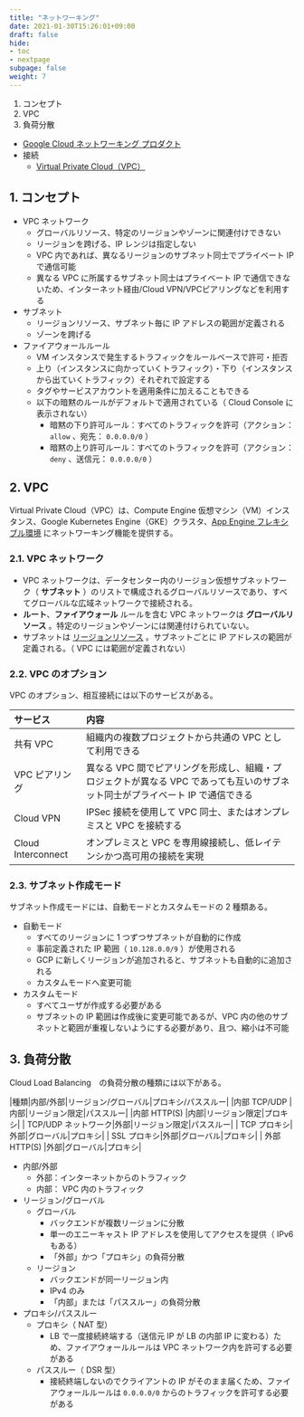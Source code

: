 ```yaml
---
title: "ネットワーキング"
date: 2021-01-30T15:26:01+09:00
draft: false
hide:
- toc
- nextpage
subpage: false
weight: 7
---
```


1. コンセプト
2. VPC
3. 負荷分散

<!--more-->

- [Google Cloud ネットワーキング プロダクト](https://cloud.google.com/products/networking)
- 接続
    - [Virtual Private Cloud（VPC）](https://cloud.google.com/vpc/docs)

## 1. コンセプト

- VPC ネットワーク
    - グローバルリソース、特定のリージョンやゾーンに関連付けできない
    - リージョンを跨げる、IP レンジは指定しない
    - VPC 内であれば、異なるリージョンのサブネット同士でプライベート IP で通信可能
    - 異なる VPC に所属するサブネット同士はプライベート IP で通信できないため、インターネット経由/Cloud VPN/VPCピアリングなどを利用する
- サブネット
    - リージョンリソース、サブネット毎に IP アドレスの範囲が定義される
    - ゾーンを跨げる
- ファイアウォールルール
    - VM インスタンスで発生するトラフィックをルールベースで許可・拒否
    - 上り（インスタンスに向かっていくトラフィック）・下り（インスタンスから出ていくトラフィック）それぞれで設定する
    - タグやサービスアカウントを適用条件に加えることもできる
    - 以下の暗黙のルールがデフォルトで適用されている（ Cloud Console に表示されない）
        - 暗黙の下り許可ルール：すべてのトラフィックを許可（アクション： `allow` 、宛先： `0.0.0.0/0` ）
        - 暗黙の上り許可ルール：すべてのトラフィックを許可（アクション： `deny` 、送信元： `0.0.0.0/0` ）

## 2. VPC

Virtual Private Cloud（VPC）は、Compute Engine 仮想マシン（VM）インスタンス、Google Kubernetes Engine（GKE）クラスタ、[App Engine フレキシブル環境](https://cloud.google.com/appengine/docs/flexible) にネットワーキング機能を提供する。

### 2.1. VPC ネットワーク

- VPC ネットワークは、データセンター内のリージョン仮想サブネットワーク（ **サブネット** ）のリストで構成されるグローバルリソースであり、すべてグローバルな広域ネットワークで接続される。
- **ルート**、**ファイアウォール** ルールを含む VPC ネットワークは **グローバルリソース** 。特定のリージョンやゾーンには関連付けられていない。
- サブネットは [リージョンリソース](https://cloud.google.com/compute/docs/regions-zones/global-regional-zonal-resources#regionalresources) 。サブネットごとに IP アドレスの範囲が定義される。（ VPC には範囲が定義されない）

### 2.2. VPC のオプション

VPC のオプション、相互接続には以下のサービスがある。

|サービス|内容|
|:---|:---|
|共有 VPC |組織内の複数プロジェクトから共通の VPC として利用できる|
|VPC ピアリング|異なる VPC 間でピアリングを形成し、組織・プロジェクトが異なる VPC であっても互いのサブネット同士がプライベート IP で通信できる|
| Cloud VPN | IPSec 接続を使用して VPC 同士、またはオンプレミスと VPC を接続する |
| Cloud Interconnect |オンプレミスと VPC を専用線接続し、低レイテンシかつ高可用の接続を実現|

### 2.3. サブネット作成モード

サブネット作成モードには、自動モードとカスタムモードの 2 種類ある。

- 自動モード
    - すべてのリージョンに 1 つずつサブネットが自動的に作成
    - 事前定義された IP 範囲（ `10.128.0.0/9` ）が使用される
    - GCP に新しくリージョンが追加されると、サブネットも自動的に追加される
    - カスタムモードへ変更可能
- カスタムモード
    - すべてユーザが作成する必要がある
    - サブネットの IP 範囲は作成後に変更可能であるが、VPC 内の他のサブネットと範囲が重複しないようにする必要があり、且つ、縮小は不可能

## 3. 負荷分散

Cloud Load Balancing　の負荷分散の種類には以下がある。

|種類|内部/外部|リージョン/グローバル|プロキシ/パススルー|
|内部 TCP/UDP |内部|リージョン限定|パススルー|
|内部 HTTP(S) |内部|リージョン限定|プロキシ|
| TCP/UDP ネットワーク|外部|リージョン限定|パススルー|
| TCP プロキシ|外部|グローバル|プロキシ|
| SSL プロキシ|外部|グローバル|プロキシ|
| 外部 HTTP(S) |外部|グローバル|プロキシ|

- 内部/外部
    - 外部：インターネットからのトラフィック
    - 内部： VPC 内のトラフィック
- リージョン/グローバル
    - グローバル
        - バックエンドが複数リージョンに分散
        - 単一のエニーキャスト IP アドレスを使用してアクセスを提供（ IPv6 もある）
        - 「外部」かつ「プロキシ」の負荷分散
    - リージョン
        - バックエンドが同一リージョン内
        - IPv4 のみ
        - 「内部」または「パススルー」の負荷分散
- プロキシ/パススルー
    - プロキシ（ NAT 型）
        - LB で一度接続終端する（送信元 IP が LB の内部 IP に変わる）ため、ファイアウォールルールは VPC ネットワーク内を許可する必要がある
    - パススルー（ DSR 型）
        - 接続終端しないのでクライアントの IP がそのまま届くため、ファイアウォールルールは `0.0.0.0/0` からのトラフィックを許可する必要がある